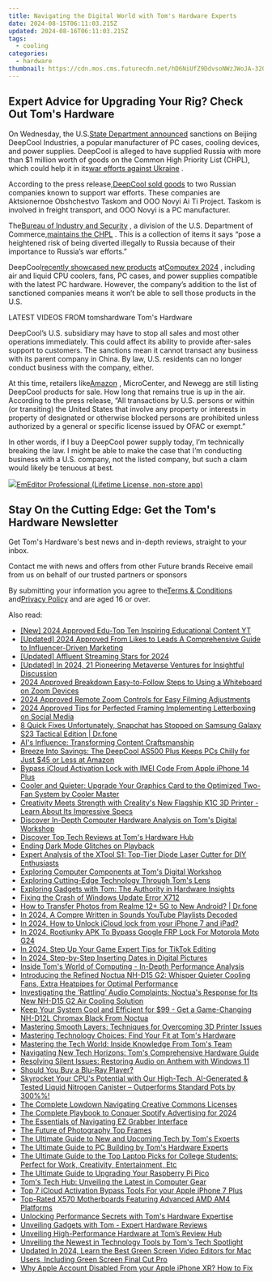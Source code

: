 ```yaml
---
title: Navigating the Digital World with Tom's Hardware Experts
date: 2024-08-15T06:11:03.215Z
updated: 2024-08-16T06:11:03.215Z
tags:
  - cooling
categories:
  - hardware
thumbnail: https://cdn.mos.cms.futurecdn.net/hD6NiUfZ9DdvsoNWzJWoJA-320-80.jpg
---
```


## Expert Advice for Upgrading Your Rig? Check Out Tom's Hardware

On Wednesday, the U.S.[State Department announced](https://www.state.gov/taking-additional-measures-to-degrade-russias-wartime-economy/) sanctions on Beijing DeepCool Industries, a popular manufacturer of PC cases, cooling devices, and power supplies. DeepCool is alleged to have supplied Russia with more than $1 million worth of goods on the Common High Priority List (CHPL), which could help it in its[war efforts against Ukraine](https://www.tomshardware.com/pc-components/cpus/russia-buys-chips-from-intel-amd-and-others-to-fuel-war-efforts-the-country-bought-dollar17-billion-in-2023) .

 According to the press release,[DeepCool sold goods](https://www.tomshardware.com/reviews/deepcool-assassin-iv) to two Russian companies known to support war efforts. These companies are Aktsionernoe Obshchestvo Taskom and OOO Novyi Ai Ti Project. Taskom is involved in freight transport, and OOO Novyi is a PC manufacturer.

 The[Bureau of Industry and Security](https://www.tomshardware.com/news/us-govt-restricts-shipments-of-geforce-rtx-4090-to-china-other-countries) , a division of the U.S. Department of Commerce,[maintains the CHPL](https://www.bis.doc.gov/index.php/all-articles/13-policy-guidance/country-guidance/2172-russia-export-controls-list-of-common-high-priority-items) . This is a collection of items it says “pose a heightened risk of being diverted illegally to Russia because of their importance to Russia’s war efforts.”

 DeepCool[recently showcased new products](https://www.tomshardware.com/pc-components/cooling/deepcool-introduces-new-coolers-power-supplies-fans-and-pc-cases-with-pixel-silicone-bits-offering-decorative-options) at[Computex 2024](https://www.tomshardware.com/tag/computex) , including air and liquid CPU coolers, fans, PC cases, and power supplies compatible with the latest PC hardware. However, the company’s addition to the list of sanctioned companies means it won’t be able to sell those products in the U.S.

 LATEST VIDEOS FROM tomshardware Tom's Hardware

 DeepCool’s U.S. subsidiary may have to stop all sales and most other operations immediately. This could affect its ability to provide after-sales support to customers. The sanctions mean it cannot transact any business with its parent company in China. By law, U.S. residents can no longer conduct business with the company, either.

 At this time, retailers like[Amazon](https://www.tomshardware.com/tag/amazon) , MicroCenter, and Newegg are still listing DeepCool products for sale. How long that remains true is up in the air. According to the press release, “All transactions by U.S. persons or within (or transiting) the United States that involve any property or interests in property of designated or otherwise blocked persons are prohibited unless authorized by a general or specific license issued by OFAC or exempt.”

 In other words, if I buy a DeepCool power supply today, I’m technically breaking the law. I might be able to make the case that I’m conducting business with a U.S. company, not the listed company, but such a claim would likely be tenuous at best.

<!-- affiliate ads begin -->
<a href="https://shop.emeditor.com/order/checkout.php?PRODS=4631722&QTY=1&AFFILIATE=108875&CART=1"><img src="https://www.emeditor.com/wp-content/uploads/2023/05/frontpage2-2048x588.webp" border="0">EmEditor Professional (Lifetime License, non-store app)</a>
<!-- affiliate ads end -->
## Stay On the Cutting Edge: Get the Tom's Hardware Newsletter

 Get Tom's Hardware's best news and in-depth reviews, straight to your inbox.

 Contact me with news and offers from other Future brands  Receive email from us on behalf of our trusted partners or sponsors

 By submitting your information you agree to the[Terms & Conditions](https://futureplc.com/terms-conditions/) and[Privacy Policy](https://futureplc.com/privacy-policy/) and are aged 16 or over.


<ins class="adsbygoogle"
     style="display:block"
     data-ad-format="autorelaxed"
     data-ad-client="ca-pub-7571918770474297"
     data-ad-slot="1223367746"></ins>



<ins class="adsbygoogle"
     style="display:block"
     data-ad-client="ca-pub-7571918770474297"
     data-ad-slot="8358498916"
     data-ad-format="auto"
     data-full-width-responsive="true"></ins>

<span class="atpl-alsoreadstyle">Also read:</span>
<div><ul>
<li><a href="https://eaxpv-info.techidaily.com/new-2024-approved-edu-top-ten-inspiring-educational-content-yt/"><u>[New] 2024 Approved  Edu-Top Ten  Inspiring Educational Content YT</u></a></li>
<li><a href="https://instagram-video-files.techidaily.com/updated-2024-approved-from-likes-to-leads-a-comprehensive-guide-to-influencer-driven-marketing/"><u>[Updated] 2024 Approved  From Likes to Leads  A Comprehensive Guide to Influencer-Driven Marketing</u></a></li>
<li><a href="https://youtube-docs.techidaily.com/ed-affluent-streaming-stars-for-2024/"><u>[Updated] Affluent Streaming Stars for 2024</u></a></li>
<li><a href="https://fox-glue.techidaily.com/updated-in-2024-21-pioneering-metaverse-ventures-for-insightful-discussion/"><u>[Updated] In 2024, 21 Pioneering Metaverse Ventures for Insightful Discussion</u></a></li>
<li><a href="https://screen-recording.techidaily.com/2024-approved-breakdown-easy-to-follow-steps-to-using-a-whiteboard-on-zoom-devices/"><u>2024 Approved  Breakdown  Easy-to-Follow Steps to Using a Whiteboard on Zoom Devices</u></a></li>
<li><a href="https://extra-guidance.techidaily.com/2024-approved-remote-zoom-controls-for-easy-filming-adjustments/"><u>2024 Approved  Remote Zoom Controls for Easy Filming Adjustments</u></a></li>
<li><a href="https://facebook-video-content.techidaily.com/2024-approved-tips-for-perfected-framing-implementing-letterboxing-on-social-media/"><u>2024 Approved  Tips for Perfected Framing  Implementing Letterboxing on Social Media</u></a></li>
<li><a href="https://howto.techidaily.com/8-quick-fixes-unfortunately-snapchat-has-stopped-on-samsung-galaxy-s23-tactical-edition-drfone-by-drfone-fix-android-problems-fix-android-problems/"><u>8 Quick Fixes Unfortunately, Snapchat has Stopped on Samsung Galaxy S23 Tactical Edition | Dr.fone</u></a></li>
<li><a href="https://tech-hub.techidaily.com/ais-influence-transforming-content-craftsmanship/"><u>AI's Influence: Transforming Content Craftsmanship</u></a></li>
<li><a href="https://hardware-tips.techidaily.com/breeze-into-savings-the-deepcool-as500-plus-keeps-pcs-chilly-for-just-45-or-less-at-amazon/"><u>Breeze Into Savings: The DeepCool AS500 Plus Keeps PCs Chilly for Just $45 or Less at Amazon</u></a></li>
<li><a href="https://activate-lock.techidaily.com/bypass-icloud-activation-lock-with-imei-code-from-apple-iphone-14-plus-by-drfone-ios/"><u>Bypass iCloud Activation Lock with IMEI Code From Apple iPhone 14 Plus</u></a></li>
<li><a href="https://hardware-tips.techidaily.com/cooler-and-quieter-upgrade-your-graphics-card-to-the-optimized-two-fan-system-by-cooler-master/"><u>Cooler and Quieter: Upgrade Your Graphics Card to the Optimized Two-Fan System by Cooler Master</u></a></li>
<li><a href="https://hardware-tips.techidaily.com/creativity-meets-strength-with-crealitys-new-flagship-k1c-3d-printer-learn-about-its-impressive-specs/"><u>Creativity Meets Strength with Creality's New Flagship K1C 3D Printer - Learn About Its Impressive Specs</u></a></li>
<li><a href="https://hardware-tips.techidaily.com/discover-in-depth-computer-hardware-analysis-on-toms-digital-workshop/"><u>Discover In-Depth Computer Hardware Analysis on Tom's Digital Workshop</u></a></li>
<li><a href="https://hardware-tips.techidaily.com/discover-top-tech-reviews-at-toms-hardware-hub/"><u>Discover Top Tech Reviews at Tom's Hardware Hub</u></a></li>
<li><a href="https://screen-recording.techidaily.com/ending-dark-mode-glitches-on-playback/"><u>Ending Dark Mode Glitches on Playback</u></a></li>
<li><a href="https://hardware-tips.techidaily.com/expert-analysis-of-the-xtool-s1-top-tier-diode-laser-cutter-for-diy-enthusiasts/"><u>Expert Analysis of the XTool S1: Top-Tier Diode Laser Cutter for DIY Enthusiasts</u></a></li>
<li><a href="https://hardware-tips.techidaily.com/exploring-computer-components-at-toms-digital-workshop/"><u>Exploring Computer Components at Tom's Digital Workshop</u></a></li>
<li><a href="https://hardware-tips.techidaily.com/exploring-cutting-edge-technology-through-toms-lens/"><u>Exploring Cutting-Edge Technology Through Tom's Lens</u></a></li>
<li><a href="https://hardware-tips.techidaily.com/exploring-gadgets-with-tom-the-authority-in-hardware-insights/"><u>Exploring Gadgets with Tom: The Authority in Hardware Insights</u></a></li>
<li><a href="https://win11-tips.techidaily.com/fixing-the-crash-of-windows-update-error-x712/"><u>Fixing the Crash of Windows Update Error X712</u></a></li>
<li><a href="https://android-transfer.techidaily.com/how-to-transfer-photos-from-realme-12plus-5g-to-new-android-drfone-by-drfone-transfer-from-android-transfer-from-android/"><u>How to Transfer Photos from Realme 12+ 5G to New Android? | Dr.fone</u></a></li>
<li><a href="https://youtube-blog.techidaily.com/24-a-compre-written-in-sounds-youtube-playlists-decoded/"><u>In 2024, A Compre Written in Sounds  YouTube Playlists Decoded</u></a></li>
<li><a href="https://activate-lock.techidaily.com/in-2024-how-to-unlock-icloud-lock-from-your-iphone-7-and-ipad-by-drfone-ios/"><u>In 2024, How to Unlock iCloud lock from your iPhone 7 and iPad?</u></a></li>
<li><a href="https://easy-unlock-android.techidaily.com/in-2024-rootjunky-apk-to-bypass-google-frp-lock-for-motorola-moto-g24-by-drfone-android/"><u>In 2024, Rootjunky APK To Bypass Google FRP Lock For Motorola Moto G24</u></a></li>
<li><a href="https://extra-approaches.techidaily.com/in-2024-step-up-your-game-expert-tips-for-tiktok-editing/"><u>In 2024, Step Up Your Game  Expert Tips for TikTok Editing</u></a></li>
<li><a href="https://extra-skills.techidaily.com/in-2024-step-by-step-inserting-dates-in-digital-pictures/"><u>In 2024, Step-by-Step  Inserting Dates in Digital Pictures</u></a></li>
<li><a href="https://hardware-tips.techidaily.com/inside-toms-world-of-computing-in-depth-performance-analysis/"><u>Inside Tom's World of Computing - In-Depth Performance Analysis</u></a></li>
<li><a href="https://hardware-tips.techidaily.com/introducing-the-refined-noctua-nh-d15-g2-whisper-quieter-cooling-fans-extra-heatpipes-for-optimal-performance/"><u>Introducing the Refined Noctua NH-D15 G2: Whisper Quieter Cooling Fans, Extra Heatpipes for Optimal Performance</u></a></li>
<li><a href="https://hardware-tips.techidaily.com/investigating-the-rattling-audio-complaints-noctuas-response-for-its-new-nh-d15-g2-air-cooling-solution/"><u>Investigating the ‘Rattling’ Audio Complaints: Noctua's Response for Its New NH-D15 G2 Air Cooling Solution</u></a></li>
<li><a href="https://hardware-tips.techidaily.com/keep-your-system-cool-and-efficient-for-99-get-a-game-changing-nh-d12l-chromax-black-from-noctua/"><u>Keep Your System Cool and Efficient for $99 - Get a Game-Changing NH-D12L Chromax Black From Noctua</u></a></li>
<li><a href="https://hardware-tips.techidaily.com/mastering-smooth-layers-techniques-for-overcoming-3d-printer-issues/"><u>Mastering Smooth Layers: Techniques for Overcoming 3D Printer Issues</u></a></li>
<li><a href="https://hardware-tips.techidaily.com/mastering-technology-choices-find-your-fit-at-toms-hardware/"><u>Mastering Technology Choices: Find Your Fit at Tom's Hardware</u></a></li>
<li><a href="https://hardware-tips.techidaily.com/mastering-the-tech-world-inside-knowledge-from-toms-team/"><u>Mastering the Tech World: Inside Knowledge From Tom's Team</u></a></li>
<li><a href="https://hardware-tips.techidaily.com/navigating-new-tech-horizons-toms-comprehensive-hardware-guide/"><u>Navigating New Tech Horizons: Tom's Comprehensive Hardware Guide</u></a></li>
<li><a href="https://sound-issues.techidaily.com/resolving-silent-issues-restoring-audio-on-anthem-with-windows-11/"><u>Resolving Silent Issues: Restoring Audio on Anthem with Windows 11</u></a></li>
<li><a href="https://technical-tips.techidaily.com/should-you-buy-a-blu-ray-player/"><u>Should You Buy a Blu-Ray Player?</u></a></li>
<li><a href="https://hardware-tips.techidaily.com/1723175684964-skyrocket-your-cpus-potential-with-our-high-tech-ai-generated-and-tested-liquid-nitrogen-canister-outperforms-standard-pots-by-300/"><u>Skyrocket Your CPU's Potential with Our High-Tech, AI-Generated & Tested Liquid Nitrogen Canister – Outperforms Standard Pots by 300%%!</u></a></li>
<li><a href="https://youtube-webster.techidaily.com/omplete-lowdown-navigating-creative-commons-licenses/"><u>The Complete Lowdown  Navigating Creative Commons Licenses</u></a></li>
<li><a href="https://some-skills.techidaily.com/the-complete-playbook-to-conquer-spotify-advertising-for-2024/"><u>The Complete Playbook to Conquer Spotify Advertising for 2024</u></a></li>
<li><a href="https://video-screen-grab.techidaily.com/the-essentials-of-navigating-ez-grabber-interface/"><u>The Essentials of Navigating EZ Grabber Interface</u></a></li>
<li><a href="https://extra-resources.techidaily.com/the-future-of-photography-top-frames/"><u>The Future of Photography  Top Frames</u></a></li>
<li><a href="https://hardware-tips.techidaily.com/the-ultimate-guide-to-new-and-upcoming-tech-by-toms-experts/"><u>The Ultimate Guide to New and Upcoming Tech by Tom's Experts</u></a></li>
<li><a href="https://hardware-tips.techidaily.com/the-ultimate-guide-to-pc-building-by-toms-hardware-experts/"><u>The Ultimate Guide to PC Building by Tom's Hardware Experts</u></a></li>
<li><a href="https://hardware-tips.techidaily.com/1723125254753-the-ultimate-guide-to-the-top-laptop-picks-for-college-students-perfect-for-work-creativity-entertainment-etc/"><u>The Ultimate Guide to the Top Laptop Picks for College Students: Perfect for Work, Creativity, Entertainment, Etc</u></a></li>
<li><a href="https://hardware-tips.techidaily.com/the-ultimate-guide-to-upgrading-your-raspberry-pi-pico/"><u>The Ultimate Guide to Upgrading Your Raspberry Pi Pico</u></a></li>
<li><a href="https://hardware-tips.techidaily.com/toms-tech-hub-unveiling-the-latest-in-computer-gear/"><u>Tom's Tech Hub: Unveiling the Latest in Computer Gear</u></a></li>
<li><a href="https://activate-lock.techidaily.com/top-7-icloud-activation-bypass-tools-for-your-apple-iphone-7-plus-by-drfone-ios/"><u>Top 7 iCloud Activation Bypass Tools For your Apple iPhone 7 Plus</u></a></li>
<li><a href="https://hardware-tips.techidaily.com/top-rated-x570-motherboards-featuring-advanced-amd-am4-platforms/"><u>Top-Rated X570 Motherboards Featuring Advanced AMD AM4 Platforms</u></a></li>
<li><a href="https://hardware-tips.techidaily.com/unlocking-performance-secrets-with-toms-hardware-expertise/"><u>Unlocking Performance Secrets with Tom's Hardware Expertise</u></a></li>
<li><a href="https://hardware-tips.techidaily.com/unveiling-gadgets-with-tom-expert-hardware-reviews/"><u>Unveiling Gadgets with Tom - Expert Hardware Reviews</u></a></li>
<li><a href="https://hardware-tips.techidaily.com/unveiling-high-performance-hardware-at-toms-review-hub/"><u>Unveiling High-Performance Hardware at Tom’s Review Hub</u></a></li>
<li><a href="https://hardware-tips.techidaily.com/unveiling-the-newest-in-technology-tools-by-toms-tech-spotlight/"><u>Unveiling the Newest in Technology Tools by Tom's Tech Spotlight</u></a></li>
<li><a href="https://smart-video-editing.techidaily.com/updated-in-2024-learn-the-best-green-screen-video-editors-for-mac-users-including-green-screen-final-cut-pro/"><u>Updated In 2024, Learn the Best Green Screen Video Editors for Mac Users, Including Green Screen Final Cut Pro</u></a></li>
<li><a href="https://apple-account.techidaily.com/why-apple-account-disabled-from-your-apple-iphone-xr-how-to-fix-by-drfone-ios/"><u>Why Apple Account Disabled From your Apple iPhone XR? How to Fix</u></a></li>
</ul></div>
